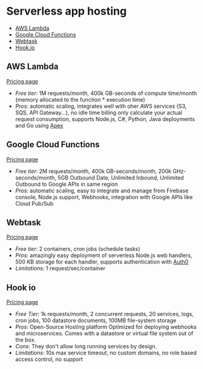 # Serverless app hosting

<!-- TOC depthFrom:2 -->

- [AWS Lambda](#aws-lambda)
- [Google Cloud Functions](#google-cloud-functions)
- [Webtask](#webtask)
- [Hook.io](#hook-io)

<!-- /TOC -->

## AWS Lambda

[Pricing page](https://aws.amazon.com/lambda/pricing/)

* *Free tier*: 1M requests/month, 400k GB-seconds of compute time/month (memory allocated to the function * execution time)
* *Pros*: automatic scaling, integrates well with oher AWS services (S3, SQS, API Gateway...), no idle time billing only calculate your actual request consumption, supports Node.js, C#, Python, Java deployments and Go using [Apex](https://github.com/apex/apex)

## Google Cloud Functions

[Pricing page](https://cloud.google.com/functions/)

* *Free tier*: 2M requests/month, 400k GB-seconds/month, 200k GHz-seconds/month, 5GB Outbound Date, Unlimited Inbound, Unlimited Outbound to Google APIs in same region
* *Pros*: automatic scaling, easy to integrate and manage from Firebase console, Node.js support, Webhooks, integration with Google APIs like Cloud Pub/Sub

## Webtask

[Pricing page](https://webtask.io/pricing)

* *Free tier*: 2 containers, cron jobs (schedule tasks)
* *Pros*: amazingly easy deployment of serverless Node.js web handlers, 500 KB storage for each handler, supports authentication with [Auth0](user-authentication.md/#auth0)
* *Limitations*: 1 request/sec/container

## Hook io

[Pricing page](https://hook.io/pricing)
* *Free Tier*: 1k requests/month, 2 concurrent requests, 20 services, logs, cron jobs, 100 datastore documents, 100MB file-system storage
* *Pros*: Open-Source Hosting platform Optimized for deploying webhooks and microservices. Comes with a datastore or virtual file system out of the box. 
* *Cons*: They don't allow long running services by design.
* *Limitations*: 10s max service timeout, no custom domains, no role based access control, no support
